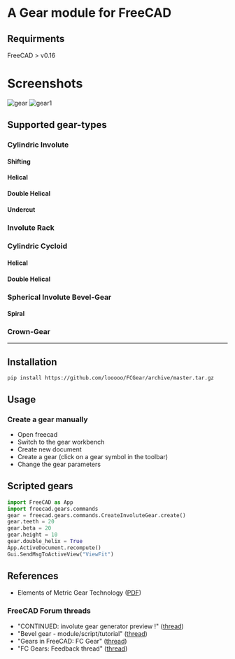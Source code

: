 # A Gear module for FreeCAD

## Requirments
FreeCAD > v0.16

# Screenshots
![gear](examples/spiral.png)
![gear1](examples/animated_spiral.gif)

## Supported gear-types

### Cylindric Involute
#### Shifting
#### Helical
#### Double Helical
#### Undercut

### Involute Rack

### Cylindric Cycloid
#### Helical
#### Double Helical

### Spherical Involute Bevel-Gear
#### Spiral

### Crown-Gear

---------------------------

## Installation

`pip install https://github.com/looooo/FCGear/archive/master.tar.gz`

## Usage

### Create a gear manually
* Open freecad
* Switch to the gear workbench
* Create new document
* Create a gear (click on a gear symbol in the toolbar)
* Change the gear parameters

## Scripted gears
```python
import FreeCAD as App
import freecad.gears.commands
gear = freecad.gears.commands.CreateInvoluteGear.create()
gear.teeth = 20
gear.beta = 20
gear.height = 10
gear.double_helix = True
App.ActiveDocument.recompute()
Gui.SendMsgToActiveView("ViewFit")
```

## References
* Elements of Metric Gear Technology ([PDF](http://qtcgears.com/tools/catalogs/PDF_Q420/Tech.pdf))

### FreeCAD Forum threads
* "CONTINUED: involute gear generator preview !" ([thread](https://forum.freecadweb.org/viewtopic.php?f=10&t=4829))  
* "Bevel gear - module/script/tutorial" ([thread](https://forum.freecadweb.org/viewtopic.php?f=3&t=12878))  
* "Gears in FreeCAD: FC Gear" ([thread](https://forum.freecadweb.org/viewtopic.php?f=24&t=27381))  
* "FC Gears: Feedback thread" ([thread](https://forum.freecadweb.org/viewtopic.php?f=8&t=27626))  
